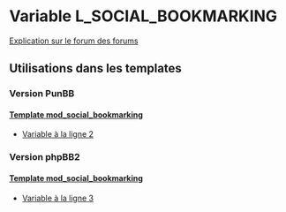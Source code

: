# Variable L_SOCIAL_BOOKMARKING
[Explication sur le forum des forums](http://forum.forumactif.com/t294113-listing-des-variables#L_SOCIAL_BOOKMARKING)

## Utilisations dans les templates

### Version PunBB

#### [Template mod_social_bookmarking](punbb/mod_social_bookmarking.md)
* [Variable à la ligne 2](../punbb/mod_social_bookmarking.tpl#L2)

### Version phpBB2

#### [Template mod_social_bookmarking](subsilver/mod_social_bookmarking.md)
* [Variable à la ligne 3](../subsilver/mod_social_bookmarking.tpl#L3)